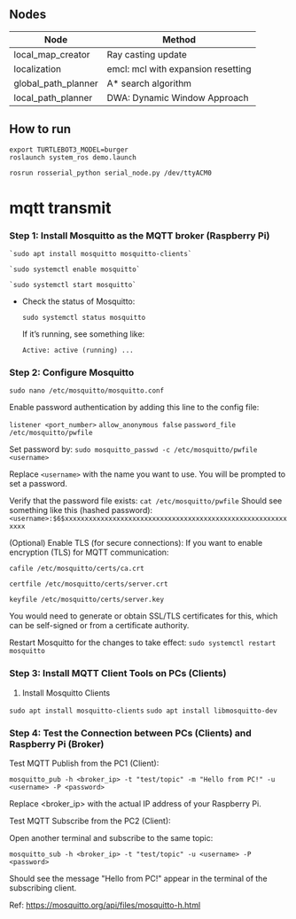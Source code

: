 ## Nodes

| Node                | Method                             |
| ------------------- | ---------------------------------- |
| local_map_creator   | Ray casting update                 |
| localization        | emcl: mcl with expansion resetting |
| global_path_planner | A\* search algorithm               |
| local_path_planner  | DWA: Dynamic Window Approach       |

## How to run

```
export TURTLEBOT3_MODEL=burger
roslaunch system_ros demo.launch

rosrun rosserial_python serial_node.py /dev/ttyACM0
```

# mqtt transmit

### Step 1: Install Mosquitto as the MQTT broker (Raspberry Pi)

```
`sudo apt install mosquitto mosquitto-clients`

`sudo systemctl enable mosquitto`

`sudo systemctl start mosquitto`

```

- Check the status of Mosquitto:

  `sudo systemctl status mosquitto`
  

  If it’s running, see something like:

  `Active: active (running) ...`

### Step 2: Configure Mosquitto

`sudo nano /etc/mosquitto/mosquitto.conf`

Enable password authentication by adding this line to the config file:

`listener <port_number>`
`allow_anonymous false`
`password_file /etc/mosquitto/pwfile`

Set password by:
`sudo mosquitto_passwd -c /etc/mosquitto/pwfile <username>`

Replace `<username>` with the name you want to use. You will be prompted to set a password.

Verify that the password file exists:
`cat /etc/mosquitto/pwfile`
Should see something like this (hashed password):
`<username>:$6$xxxxxxxxxxxxxxxxxxxxxxxxxxxxxxxxxxxxxxxxxxxxxxxxxxxxxxxxxxxx`

(Optional)
Enable TLS (for secure connections): If you want to enable encryption (TLS) for MQTT communication:

`cafile /etc/mosquitto/certs/ca.crt`

`certfile /etc/mosquitto/certs/server.crt`

`keyfile /etc/mosquitto/certs/server.key`

You would need to generate or obtain SSL/TLS certificates for this, which can be self-signed or from a certificate authority.

Restart Mosquitto for the changes to take effect:
`sudo systemctl restart mosquitto`

### Step 3: Install MQTT Client Tools on PCs (Clients)

1. Install Mosquitto Clients

`sudo apt install mosquitto-clients`
`sudo apt install libmosquitto-dev`

### Step 4: Test the Connection between PCs (Clients) and Raspberry Pi (Broker)

Test MQTT Publish from the PC1 (Client):

`mosquitto_pub -h <broker_ip> -t "test/topic" -m "Hello from PC!" -u <username> -P <password>`

Replace <broker_ip> with the actual IP address of your Raspberry Pi.

Test MQTT Subscribe from the PC2 (Client):

Open another terminal and subscribe to the same topic:

`mosquitto_sub -h <broker_ip> -t "test/topic" -u <username> -P <password>`

Should see the message "Hello from PC!" appear in the terminal of the subscribing client.


Ref: https://mosquitto.org/api/files/mosquitto-h.html
